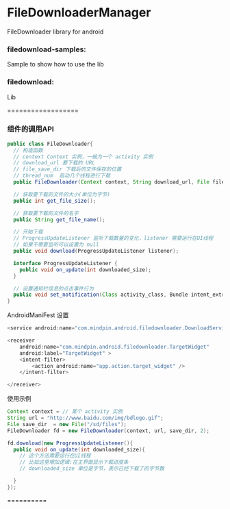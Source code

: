 FileDownloaderManager
=====================

FileDownloader library for android



### filedownload-samples: 

Sample to show how to use the lib   



### filedownload:
Lib


==================

### 组件的调用API

```java
public class FileDownloader{
  // 构造函数
  // context Context 实例，一般为一个 activity 实例
  // download_url 要下载的 URL
  // file_save_dir 下载后的文件保存的位置
  // thread_num  启动几个线程进行下载
  public FileDownloader(Context context, String download_url, File file_save_dir, int thread_num);

  // 获取要下载的文件的大小(单位为字节)
  public int get_file_size();

  // 获取要下载的文件的名字
  public String get_file_name();

  // 开始下载
  // ProgressUpdateListener 监听下载数量的变化，listener 需要运行在UI线程
  // 如果不需要监听可以设置为 null
  public void download(ProgressUpdateListener listener);

  interface ProgressUpdateListener {
    public void on_update(int downloaded_size);
  }

  // 设置通知栏信息的点击事件行为
  public void set_notification(Class activity_class, Bundle intent_extras);
}
```



AndroidManiFest 设置
```java
<service android:name="com.mindpin.android.filedownloader.DownloadService" />

<receiver
    android:name="com.mindpin.android.filedownloader.TargetWidget"
    android:label="TargetWidget" >
    <intent-filter>
        <action android:name="app.action.target_widget" />
    </intent-filter>

</receiver>
```

使用示例

```java
Context context = // 某个 activity 实例
String url = "http://www.baidu.com/img/bdlogo.gif";
File save_dir  = new File("/sd/files");
FileDownloader fd = new FileDownloader(context, url, save_dir, 2);

fd.download(new ProgressUpdateListener(){
  public void on_update(int downloaded_size){
    // 这个方法需要运行在UI线程
    // 比如这里增加逻辑:在主界面显示下载进度条
    // downloaded_size 单位是字节，表示已经下载了的字节数

  }
});

```

==========
